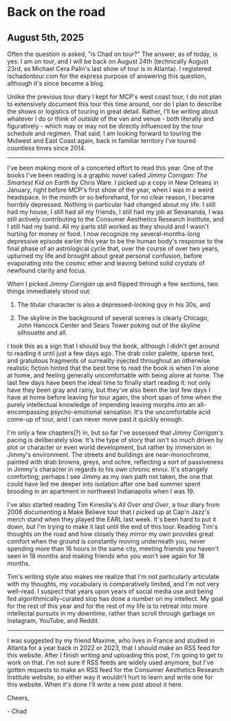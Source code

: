 # Back on the road

## August 5th, 2025

Often the question is asked, "is Chad on tour?" The answer, as of today, is yes: I am on tour, and I will be back on August 24th (technically August 23rd, as Michael Cera Palin's last show of tour is in Atlanta). I registered ischadontour.com for the express purpose of answering this question, although it's since become a blog.

Unlike the previous tour diary I kept for MCP's west coast tour, I do not plan to extensively document this tour this time around, nor do I plan to describe the shows or logistics of touring in great detail.  Rather, I'll be writing about whatever I do or think of *outside* of the van and venue - both literally and figuratively - which may or may not be directly influenced by the tour schedule and regimen. That said, I am looking forward to touring the Midwest and East Coast again, back in familiar territory I've toured countless times since 2014.

---

I've been making more of a concerted effort to read this year. One of the books I've been reading is a graphic novel called *Jimmy Corrigan: The Smartest Kid on Earth* by Chris Ware. I picked up a copy in New Orleans in January, right before MCP's first show of the year, when I was in a weird headspace. In the month or so beforehand, for no clear reason, I became horribly depressed.  Nothing in particular had changed about my life. I still had my house, I still had all my friends, I still had my job at Sevananda, I was still actively contributing to the Consumer Aesthetics Research Institute, and I still had my band. All my parts still worked as they should and I wasn't hurting for money or food. I now recognize my several-months-long depressive episode earlier this year to be the human body's response to the final phase of an astrological cycle that, over the course of over two years, upturned my life and brought about great personal confusion, before evaporating into the cosmic ether and leaving behind solid crystals of newfound clarity and focus.

When I picked *Jimmy Corrigan* up and flipped through a few sections, two things immediately stood out:

1. The titular character is also a depressed-looking guy in his 30s, and

2. The skyline in the background of several scenes is clearly Chicago, John Hancock Center and Sears Tower poking out of the skyline silhouette and all.

I took this as a sign that I should buy the book, although I didn't get around to reading it until just a few days ago. The drab color palette, sparse text, and gratuitous fragments of surreality injected throughout an otherwise realistic fiction hinted that the best time to read the book is when I'm alone at home, and feeling generally uncomfortable with being alone at home. The last few days have been the ideal time to finally start reading it: not only have they been gray and rainy, but they've also been the last few days I have at home before leaving for tour again, the short span of time when the purely intellectual knowledge of impending leaving morphs into an all-encompassing psycho-emotional sensation. It's the uncomfortable acid come-up of tour, and I can never move past it quickly enough.

I'm only a few chapters(?) in, but so far I've assessed that  *Jimmy Corrigan*'s pacing is deliberately slow. It's the type of story that isn't so much driven by plot or character or even world development, but rather by immersion in Jimmy's environment. The streets and buildings are near-monochrome, painted with drab browns, greys, and ochre, reflecting a sort of passiveness in Jimmy's character in regards to his own chronic ennui. It's strangely comforting; perhaps I see Jimmy as my own path not taken, the one that could have led me deeper into isolation after one bad summer spent brooding in an apartment in northwest Indianapolis when I was 19.

I've also started reading Tim Kineslla's *All Over and Over*, a tour diary from 2006 documenting a Make Believe tour that I picked up at Cap'n Jazz's merch stand when they played the EARL last week. It's been hard to put it down, but I'm trying to make it last until the end of this tour. Reading Tim's thoughts on the road and how closely they mirror my own provides great comfort when the ground is constantly moving underneath you, never spending more than 16 hours in the same city, meeting friends you haven't seen in 18 months and making friends who you won't see again for 18 months.

Tim's writing style also makes me realize that I'm not particularly articulate with my thoughts, my vocabulary is comparatively limited, and I'm not very well-read. I suspect that years upon years of social media use and being fed algorithmically-curated slop has done a number on my intellect. My goal for the rest of this year and for the rest of my life is to retreat into more intellectal pursuits in my downtime, rather than scroll through garbage on Instagram, YouTube, and Reddit.

---

I was suggested by my friend Maxime, who lives in France and studied in Atlanta for a year back in 2022 or 2023, that I should make an RSS feed for this website. After I finish writing and uploading this post, I'm going to get to work on that. I'm not sure if RSS feeds are widely used anymore, but I've gotten requests to make an RSS feed for the Consumer Aesthetics Research Institute website, so either way it wouldn't hurt to learn and write one for this website. When it's done I'll write a new post about it here.

Cheers,

\- Chad
